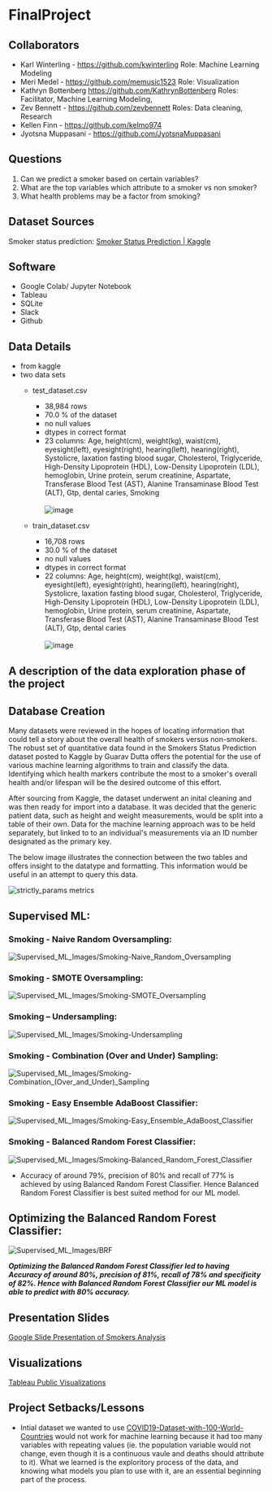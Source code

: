 # FinalProject
## Collaborators
- Karl Winterling - https://github.com/kwinterling Role: Machine Learning Modeling
- Meri Medel - https://github.com/memusic1523 Role: Visualization
- Kathryn Bottenberg https://github.com/KathrynBottenberg Roles: Facilitator, Machine Learning Modeling, 
- Zev Bennett - https://github.com/zevbennett
    Roles: Data cleaning, Research
- Kellen Finn - https://github.com/kelmo974
- Jyotsna Muppasani - https://github.com/JyotsnaMuppasani

## Questions
1. Can we predict a smoker based on certain variables? 
2. What are the top variables which attribute to a smoker vs non smoker? 
3. What health problems may be a factor from smoking?


## Dataset Sources
Smoker status prediction: [Smoker Status Prediction | Kaggle](https://www.kaggle.com/datasets/gauravduttakiit/smoker-status-prediction)

## Software
- Google Colab/ Jupyter Notebook
- Tableau
- SQLite
- Slack
- Github

## Data Details
- from kaggle
- two data sets 
    - test_dataset.csv
        - 38,984 rows
        - 70.0 % of the dataset
        - no null values
        - dtypes in correct format
        - 23 columns: Age, height(cm), weight(kg), waist(cm), eyesight(left), eyesight(right), hearing(left), hearing(right), Systolicre, laxation fasting blood sugar, Cholesterol, Triglyceride, High-Density Lipoprotein (HDL), Low-Density Lipoprotein (LDL), hemoglobin, Urine protein, serum creatinine, Aspartate, Transferase Blood Test (AST), Alanine Transaminase Blood Test (ALT), Gtp, dental caries, Smoking </br> </br>
        ![image](Images/train_unique_table.png)

    - train_dataset.csv
        - 16,708 rows
        - 30.0 % of the dataset
        - no null values
        - dtypes in correct format
        - 22 columns: Age, height(cm), weight(kg), waist(cm), eyesight(left), eyesight(right), hearing(left), hearing(right), Systolicre, laxation fasting blood sugar, Cholesterol, Triglyceride, High-Density Lipoprotein (HDL), Low-Density Lipoprotein (LDL), hemoglobin, Urine protein, serum creatinine, Aspartate, Transferase Blood Test (AST), Alanine Transaminase Blood Test (ALT), Gtp, dental caries </br> </br>
        ![image](Images/test_unique_table.png)
    
## A description of the data exploration phase of the project



## Database Creation
Many datasets were reviewed in the hopes of locating information that could tell a story about the overall health of smokers versus non-smokers. The robust set of quantitative data found in the Smokers Status Prediction dataset posted to Kaggle by Guarav Dutta offers the potential for the use of various machine learning algorithms to train and classify the data. Identifying which health markers contribute the most to a smoker's overall health and/or lifespan will be the desired outcome of this effort. 

After sourcing from Kaggle, the dataset underwent an inital cleaning and was then ready for import into a database. It was decided that the generic patient data, such as height and weight measurements, would be split into a table of their own. Data for the machine learning approach was to be held separately, but linked to to an individual's measurements via an ID number designated as the primary key.

The below image illustrates the connection between the two tables and offers insight to the datatype and formatting. This information would be useful in an attempt to query this data.


   ![strictly_params metrics](https://user-images.githubusercontent.com/109499859/214213592-68f5727f-798f-4411-8979-b1e19a9ace4c.png)
        
      
## Supervised ML:
### Smoking - Naive Random Oversampling:
![ Supervised_ML_Images/Smoking-Naive_Random_Oversampling]( Supervised_ML_Images/Smoking-Naive_Random_Oversampling.png)

### Smoking - SMOTE Oversampling:
![ Supervised_ML_Images/Smoking-SMOTE_Oversampling]( Supervised_ML_Images/Smoking-SMOTE_Oversampling.png)

### Smoking – Undersampling:
![Supervised_ML_Images/Smoking-Undersampling]( Supervised_ML_Images/Smoking-Undersampling.png)

### Smoking - Combination (Over and Under) Sampling:
![ Supervised_ML_Images/Smoking-Combination_(Over_and_Under)_Sampling]( Supervised_ML_Images/Smoking-Combination_(Over_and_Under)_Sampling.png)

### Smoking - Easy Ensemble AdaBoost Classifier:
![Supervised_ML_Images/Smoking-Easy_Ensemble_AdaBoost_Classifier]( Supervised_ML_Images/Smoking-Easy_Ensemble_AdaBoost_Classifier.png)

### Smoking - Balanced Random Forest Classifier:

![ Supervised_ML_Images/Smoking-Balanced_Random_Forest_Classifier](Supervised_ML_Images/Smoking-Balanced_Random_Forest_Classifier.png)
* Accuracy of around 79%, precision of 80% and recall of 77% is achieved by using Balanced Random Forest Classifier. Hence Balanced Random Forest Classifier is best suited method for our ML model. 

## Optimizing the Balanced Random Forest Classifier:
![Supervised_ML_Images/BRF](Supervised_ML_Images/BRF.png)

***Optimizing the Balanced Random Forest Classifier led to having Accuracy of around 80%, precision of 81%, recall of 78% and specificity of 82%. Hence with Balanced Random Forest Classifier our ML model is able to predict with 80% accuracy.***

## Presentation Slides
[Google Slide Presentation of Smokers Analysis](https://docs.google.com/presentation/d/1J269H3gS8qX-RNoHSV9GkMj8ZjqVQy4Mau5pxhPjKhQ/edit)

## Visualizations
[Tableau Public Visualizations](https://public.tableau.com/shared/Y53NN28B4?:display_count=n&:origin=viz_share_link)

## Project Setbacks/Lessons
- Intial dataset we wanted to use [COVID19-Dataset-with-100-World-Countries](https://www.kaggle.com/datasets/sambelkacem/covid19-algeria-and-world-dataset) would not work for machine learning because it had too many variables with repeating values (ie. the population variable would not change, even though it is a continuous vaule and deaths should attribute to it). What we learned is the exploritory process of the data, and knowing what models you plan to use with it, are an essential beginning part of the process. 
